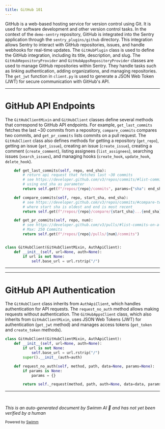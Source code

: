 ```yaml
---
title: GitHub 101
---
```

GitHub is a web-based hosting service for version control using Git. It is used for software development and other version control tasks. In the context of the `demo-sentry` repository, GitHub is integrated into the Sentry application through the `sentry_plugins/github` directory. This integration allows Sentry to interact with GitHub repositories, issues, and handle webhooks for real-time updates. The `GitHubPlugin` class is used to define the GitHub integration, including its title, description, and slug. The `GitHubRepositoryProvider` and `GitHubAppsRepositoryProvider` classes are used to manage GitHub repositories within Sentry. They handle tasks such as linking authentication, adding organizations, and managing repositories. The `get_jwt` function in `client.py` is used to generate a JSON Web Token (JWT) for secure communication with GitHub's API.

<SwmSnippet path="/src/sentry_plugins/github/client.py" line="16">

---

# GitHub API Endpoints

The `GitHubClientMixin` and `GitHubClient` classes define several methods that correspond to GitHub API endpoints. For example, `get_last_commits` fetches the last \~30 commits from a repository, `compare_commits` compares two commits, and `get_pr_commits` lists commits on a pull request. The `GitHubClient` class also defines methods for getting a repository (`get_repo`), getting an issue (`get_issue`), creating an issue (`create_issue`), creating a comment (`create_comment`), listing assignees (`list_assignees`), searching issues (`search_issues`), and managing hooks (`create_hook`, `update_hook`, `delete_hook`).

```python
    def get_last_commits(self, repo, end_sha):
        # return api request that fetches last ~30 commits
        # see https://developer.github.com/v3/repos/commits/#list-commits-on-a-repository
        # using end_sha as parameter
        return self.get(f"/repos/{repo}/commits", params={"sha": end_sha})

    def compare_commits(self, repo, start_sha, end_sha):
        # see https://developer.github.com/v3/repos/commits/#compare-two-commits
        # where start sha is oldest and end is most recent
        return self.get(f"/repos/{repo}/compare/{start_sha}...{end_sha}")

    def get_pr_commits(self, repo, num):
        # see https://developer.github.com/v3/pulls/#list-commits-on-a-pull-request
        # Max: 250 Commits
        return self.get(f"/repos/{repo}/pulls/{num}/commits")


class GitHubClient(GitHubClientMixin, AuthApiClient):
    def __init__(self, url=None, auth=None):
        if url is not None:
            self.base_url = url.rstrip("/")
```

---

</SwmSnippet>

<SwmSnippet path="/src/sentry_plugins/github/client.py" line="33">

---

# GitHub API Authentication

The `GitHubClient` class inherits from `AuthApiClient`, which handles authentication for API requests. The `request_no_auth` method allows making requests without authentication. The `GitHubAppsClient` class, which also inherits from `GitHubClientMixin`, uses JSON Web Tokens (JWT) for authentication (`get_jwt` method) and manages access tokens (`get_token` and `create_token` methods).

```python
class GitHubClient(GitHubClientMixin, AuthApiClient):
    def __init__(self, url=None, auth=None):
        if url is not None:
            self.base_url = url.rstrip("/")
        super().__init__(auth=auth)

    def request_no_auth(self, method, path, data=None, params=None):
        if params is None:
            params = {}

        return self._request(method, path, auth=None, data=data, params=params)
```

---

</SwmSnippet>

&nbsp;

*This is an auto-generated document by Swimm AI 🌊 and has not yet been verified by a human*

<SwmMeta version="3.0.0" repo-id="Z2l0aHViJTNBJTNBZGVtby1zZW50cnklM0ElM0Fzd2ltbWlv" repo-name="demo-sentry"><sup>Powered by [Swimm](/)</sup></SwmMeta>
